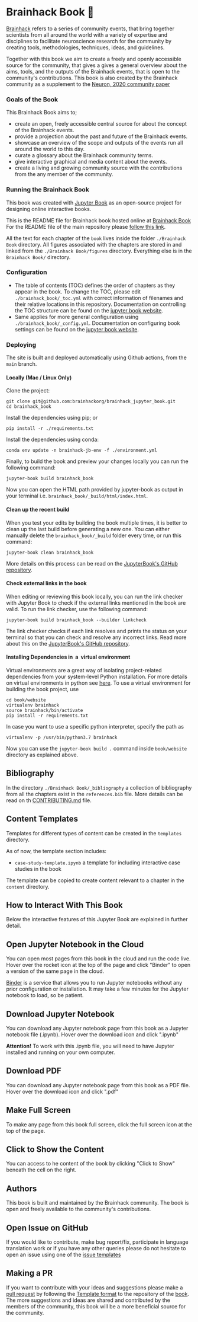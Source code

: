 # Brainhack Book :book: 

[Brainhack](brainhack.org) refers to a series of community events, that bring together scientists from all around the world with a variety of expertise and disciplines to facilitate neuroscience research for the community by creating tools, methodologies, techniques, ideas, and guidelines.

Together with this book we aim to create a freely and openly accessible source for the community, that gives a gives a general overview about the aims, tools, and the outputs of the Brainhack events, that is open to the community's contributions. This book is also created by the Brainhack community as a supplement to the [Neuron, 2020 community paper](https://psyarxiv.com/rytjq/) 

### Goals of the Book
This Brainhack Book aims to;

* create an open, freely accessible central source for about the concept of the Brainhack events.
* provide a projection about the past and future of the Brainhack events.
* showcase an  overview of the scope and outputs of the events run all around the world to this day.
* curate a glossary about the Brainhack community terms.
* give interactive graphical and media content about the events.
* create a living and growing community source with the contributions from the any member of the community.


### Running the Brainhack Book

This book was created with [Jupyter Book](https://jupyterbook.org/intro.html) as an open-source project for designing online interactive books.


This is the README file for Brainhack book hosted online at [Brainhack Book](https://brainhack.org/brainhack_jupyter_book/)
For the README file of the main repository please [follow this link](https://github.com/brainhackorg/brainhack_jupyter_book/blob/main/README.md).

All the text for each chapter of the `book` lives inside the folder `./Brainhack Book` directory.
All figures associated with the chapters are stored in and linked from the `./Brainhack Book/figures` directory.
Everything else is in the `Brainhack Book/` directory.

### Configuration

- The table of contents (TOC) defines the order of chapters as they appear in the book.
To change the TOC, please edit `./brainhack_book/_toc.yml` with correct information of filenames and their relative locations in this repository.
Documentation on controlling the TOC structure can be found on the [jupyter book website](https://jupyterbook.org/customize/toc.html).
- Same applies for more general configuration using `./brainhack_book/_config.yml`.
Documentation on configuring book settings can be found on the [jupyter book website](https://jupyterbook.org/customize/config.html).

### Deploying

The site is built and deployed automatically using Github actions, from the `main` branch.

#### Locally (Mac / Linux Only)

Clone the project:
```
git clone git@github.com:brainhackorg/brainhack_jupyter_book.git
cd brainhack_book
```

Install the dependencies using pip; or
```
pip install -r ./requirements.txt
```

Install the dependencies using conda:
```
conda env update -n brainhack-jb-env -f ./environment.yml
```

Finally, to build the book and preview your changes locally you can run the following command:
```
jupyter-book build brainhack_book
```
Now you can open the HTML path provided by jupyter-book as output in your terminal i.e. `brainhack_book/_build/html/index.html`.

#### Clean up the recent build

When you test your edits by building the book multiple times, it is better to clean up the last build before generating a new one.
You can either manually delete the `brainhack_book/_build` folder every time, or run this command:
```
jupyter-book clean brainhack_book
```
More details on this process can be read on the [JupyterBook's GitHub repository](https://github.com/executablebooks/jupyter-book/blob/master/docs/advanced/advanced.md#clean-your-books-generated-files).

#### Check external links in the book

When editing or reviewing this book locally, you can run the link checker with Jupyter Book to check if the external links mentioned in the book are valid.
To run the link checker, use the following command:

```
jupyter-book build brainhack_book --builder linkcheck
```

The link checker checks if each link resolves and prints the status on your terminal so that you can check and resolve any incorrect links.
Read more about this on the [JupyterBook's GitHub repository](https://github.com/executablebooks/jupyter-book/blob/master/docs/advanced/advanced.md#check-external-links-in-your-book).

#### Installing Dependencies in  a  virtual environment

Virtual environments are a great way of isolating project-related dependencies from your system-level Python installation.
For more details on virtual environments in python see
[here](https://docs.python.org/3/tutorial/venv.html).
To use a virtual environment for building the book project, use

```
cd book/website
virtualenv brainhack
source brainhack/bin/activate
pip install -r requirements.txt
```

In case you want to use a specific python interpreter, specify the path as
```
virtualenv -p /usr/bin/python3.7 brainhack
```

Now you can use the `jupyter-book build .` command inside `book/website` directory as explained above.

<!--#### On Netlify

Brainhack book is built and deployed online using [Netlify](https://www.netlify.com/).

//If you want to deploy the book on Netlify, you'll need the following settings:

//- Base directory: `book/website`
//- Build command: `pip install -r requirements.txt && jupyter-book build .`
//- Publish directory: `book/website/_build/html`

//Netlify is smart and will find your requirements.txt to do the install for //you. :slightly_smiling_face:

You can find the build history or logs for Brainhack at https://app.netlify.com/sites/brainhack/deploys.-->

## Bibliography

In the directory `./Brainhack Book/_bibliography` a collection of bibliography from all the chapters exist in the `references.bib` file.
More details can be read on th [CONTRIBUTING.md](https://github.com/brainhackorg/brainhack_jupyter_book/blob/main/contributing_guideline.md) file. <!-- I will create one once we decide on the contribution method and workflow -->

## Content Templates

Templates for different types of content can be created in the `templates` directory.

As of now, the template section includes:
* `case-study-template.ipynb` a template for including interactive case studies in the book

The template can be copied to create content relevant to a chapter in the `content` directory.


## How to Interact With This Book

Below the interactive features of this Jupyter Book are explained in further detail. 


## Open Jupyter Notebook in the Cloud
You can open most pages from this book in the cloud and run the code live. Hover over the rocket icon at the top of the page and click "Binder" to open a version of the same page in the cloud.

[Binder](https://mybinder.org/) is a service that allows you to run Jupyter notebooks without any prior configuration or installation. It may take a few minutes for the Jupyter notebook to load, so be patient.



## Download Jupyter Notebook
You can download any Jupyter notebook page from this book as a Jupyter notebook file (.ipynb). Hover over the download icon and click ".ipynb"

**Attention!**
To work with this .ipynb file, you will need to have Jupyter installed and running on your own computer.


## Download PDF
You can download any Jupyter notebook page from this book as a PDF file. Hover over the download icon and click ".pdf"


## Make Full Screen
To make any page from this book full screen, click the full screen icon at the top of the page.




## Click to Show the Content
You can access to he content of the book by clicking "Click to Show" beneath the cell on the right.


## Authors

This book is built and maintained by the Brainhack community. The book is open and freely available to the community's contributions.


## Open Issue on GitHub
 If you would like to contribute, make bug report/fix, participate in language translation work or if you have any other queries please do not hesitate to open an issue using one of the [issue templates](https://github.com/brainhackorg/brainhack_jupyter_book/issues/new/choose)

 

## Making a PR <!--I was not sure whether we will accept the contributions via PR or issues so I put the both-->

If you want to contribute with your ideas and suggestions please make a [pull request](https://docs.github.com/en/free-pro-team@latest/github/collaborating-with-issues-and-pull-requests/creating-a-pull-request) by following the [Template format](https://github.com/brainhackorg/brainhack_jupyter_book/issues/new/choose) to the repository of the [book](https://github.com/brainhackorg/brainhack_jupyter_book). The more suggestions and ideas are shared and contributed by the members of the community, this book will be a more beneficial source for the community.
